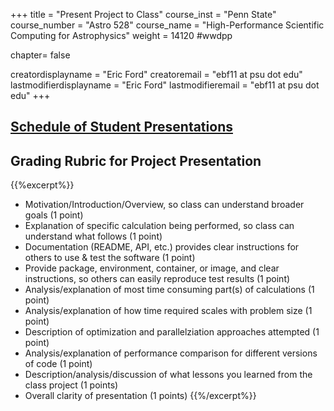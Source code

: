 +++
title = "Present Project to Class"
course_inst = "Penn State"
course_number = "Astro 528"
course_name = "High-Performance Scientific Computing for Astrophysics"
weight = 14120  #wwdpp

chapter= false

creatordisplayname = "Eric Ford"
creatoremail = "ebf11 at psu dot edu"
lastmodifierdisplayname = "Eric Ford"
lastmodifieremail = "ebf11 at psu dot edu"
+++

## [Schedule of Student Presentations](https://github.com/PsuAstro528/PresentationsSchedule2021/blob/master/README.md)


## Grading Rubric for Project Presentation
{{%excerpt%}}
- Motivation/Introduction/Overview, so class can understand broader goals (1 point)
- Explanation of specific calculation being performed, so class can understand what follows (1 point)
- Documentation (README, API, etc.) provides clear instructions for others to use & test the software (1 point)
- Provide package, environment, container, or image, and clear instructions, so others can easily reproduce test results (1 point)
- Analysis/explanation of most time consuming part(s) of calculations (1 point)
- Analysis/explanation of how time required scales with problem size (1 point)
- Description of optimization and parallelziation approaches attempted (1 point)
- Analysis/explanation of performance comparison for different versions of code (1 point)
- Description/analysis/discussion of what lessons you learned from the class project (1 points)
- Overall clarity of presentation (1 points)
{{%/excerpt%}}
